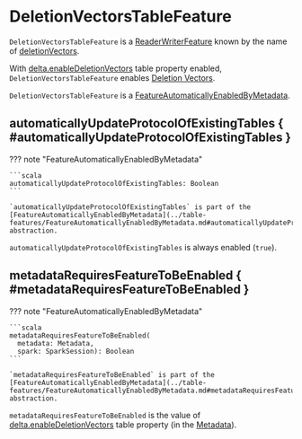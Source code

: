 # DeletionVectorsTableFeature

`DeletionVectorsTableFeature` is a [ReaderWriterFeature](../table-features/ReaderWriterFeature.md) known by the name of [deletionVectors](../table-features/TableFeature.md#name).

With [delta.enableDeletionVectors](../table-properties/DeltaConfigs.md#enableDeletionVectors) table property enabled, `DeletionVectorsTableFeature` enables [Deletion Vectors](index.md).

`DeletionVectorsTableFeature` is a [FeatureAutomaticallyEnabledByMetadata](../table-features/FeatureAutomaticallyEnabledByMetadata.md).

## automaticallyUpdateProtocolOfExistingTables { #automaticallyUpdateProtocolOfExistingTables }

??? note "FeatureAutomaticallyEnabledByMetadata"

    ```scala
    automaticallyUpdateProtocolOfExistingTables: Boolean
    ```

    `automaticallyUpdateProtocolOfExistingTables` is part of the [FeatureAutomaticallyEnabledByMetadata](../table-features/FeatureAutomaticallyEnabledByMetadata.md#automaticallyUpdateProtocolOfExistingTables) abstraction.

`automaticallyUpdateProtocolOfExistingTables` is always enabled (`true`).

## metadataRequiresFeatureToBeEnabled { #metadataRequiresFeatureToBeEnabled }

??? note "FeatureAutomaticallyEnabledByMetadata"

    ```scala
    metadataRequiresFeatureToBeEnabled(
      metadata: Metadata,
      spark: SparkSession): Boolean
    ```

    `metadataRequiresFeatureToBeEnabled` is part of the [FeatureAutomaticallyEnabledByMetadata](../table-features/FeatureAutomaticallyEnabledByMetadata.md#metadataRequiresFeatureToBeEnabled) abstraction.

`metadataRequiresFeatureToBeEnabled` is the value of [delta.enableDeletionVectors](../table-properties/DeltaConfigs.md#enableDeletionVectors) table property (in the [Metadata](../table-properties/DeltaConfig.md#fromMetaData)).

